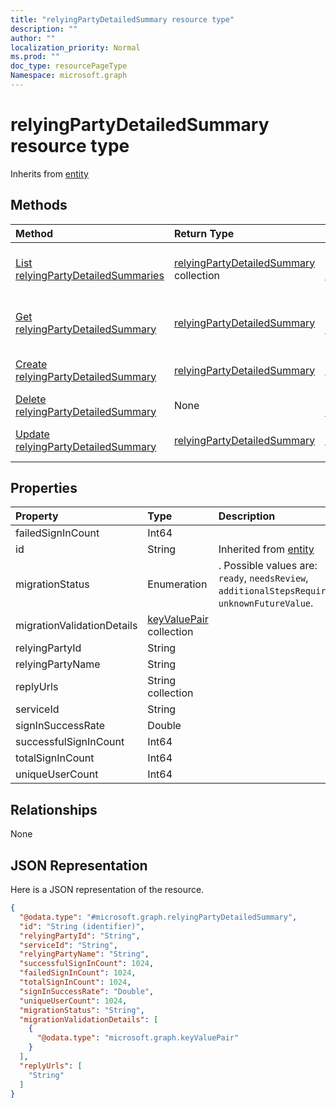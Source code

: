 ```yaml
---
title: "relyingPartyDetailedSummary resource type"
description: ""
author: ""
localization_priority: Normal
ms.prod: ""
doc_type: resourcePageType
Namespace: microsoft.graph
---
```



# relyingPartyDetailedSummary resource type




Inherits from [entity](../resources/entity.md)

## Methods
|Method|Return Type|Description|
|:---|:---|:---|
|[List relyingPartyDetailedSummaries](../api/relyingpartydetailedsummary-list.md)|[relyingPartyDetailedSummary](../resources/relyingPartyDetailedSummary.md) collection|List properties and relationships of the [relyingPartyDetailedSummary](../resources/relyingpartydetailedsummary.md) objects.|
|[Get relyingPartyDetailedSummary](../api/relyingpartydetailedsummary-get.md)|[relyingPartyDetailedSummary](../resources/relyingPartyDetailedSummary.md)|Read properties and relationships of the [relyingPartyDetailedSummary](../resources/relyingpartydetailedsummary.md) object.|
|[Create relyingPartyDetailedSummary](../api/relyingpartydetailedsummary-create.md)|[relyingPartyDetailedSummary](../resources/relyingPartyDetailedSummary.md)|Create a new [relyingPartyDetailedSummary](../resources/relyingpartydetailedsummary.md) object.|
|[Delete relyingPartyDetailedSummary](../api/relyingpartydetailedsummary-delete.md)|None|Deletes a [relyingPartyDetailedSummary](../resources/relyingpartydetailedsummary.md).|
|[Update relyingPartyDetailedSummary](../api/relyingpartydetailedsummary-update.md)|[relyingPartyDetailedSummary](../resources/relyingPartyDetailedSummary.md)|Update the properties of a [relyingPartyDetailedSummary](../resources/relyingpartydetailedsummary.md) object.|

## Properties
|Property|Type|Description|
|:---|:---|:---|
|failedSignInCount|Int64||
|id|String| Inherited from [entity](../resources/entity.md)|
|migrationStatus|Enumeration|. Possible values are: `ready`, `needsReview`, `additionalStepsRequired`, `unknownFutureValue`.|
|migrationValidationDetails|[keyValuePair](../resources/keyValuePair.md) collection||
|relyingPartyId|String||
|relyingPartyName|String||
|replyUrls|String collection||
|serviceId|String||
|signInSuccessRate|Double||
|successfulSignInCount|Int64||
|totalSignInCount|Int64||
|uniqueUserCount|Int64||

## Relationships
None

## JSON Representation
Here is a JSON representation of the resource.
<!-- {
  "blockType": "resource",
  "keyProperty": "id",
  "@odata.type": "microsoft.graph.relyingPartyDetailedSummary",
  "baseType": "microsoft.graph.entity",
  "openType": false
}
-->
``` json
{
  "@odata.type": "#microsoft.graph.relyingPartyDetailedSummary",
  "id": "String (identifier)",
  "relyingPartyId": "String",
  "serviceId": "String",
  "relyingPartyName": "String",
  "successfulSignInCount": 1024,
  "failedSignInCount": 1024,
  "totalSignInCount": 1024,
  "signInSuccessRate": "Double",
  "uniqueUserCount": 1024,
  "migrationStatus": "String",
  "migrationValidationDetails": [
    {
      "@odata.type": "microsoft.graph.keyValuePair"
    }
  ],
  "replyUrls": [
    "String"
  ]
}
```

